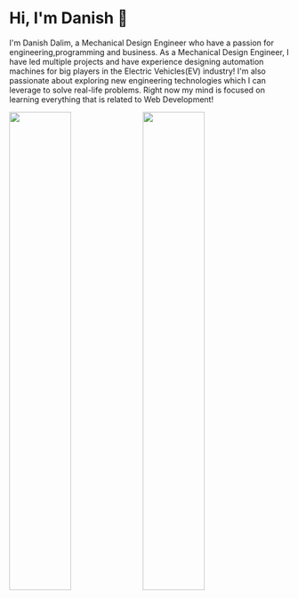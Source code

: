 # Hi, I'm Danish 👋

I'm Danish Dalim, a Mechanical Design Engineer who have a passion for engineering,programming and business. As a Mechanical Design Engineer, I have led multiple projects and have experience designing automation machines for big players in the Electric Vehicles(EV) industry! I'm also passionate about exploring new engineering technologies which I can leverage to solve real-life problems. Right now my mind is focused on learning everything that is related to Web Development!


<img align="left" width="47%" src="https://github-readme-stats.vercel.app/api?username=danishdalim&show_icons=true&theme=graywhite"/>
<img align="left" width="47%" src="https://github-readme-stats.vercel.app/api/top-langs/?username=danishdalim&layout=compact"/>
